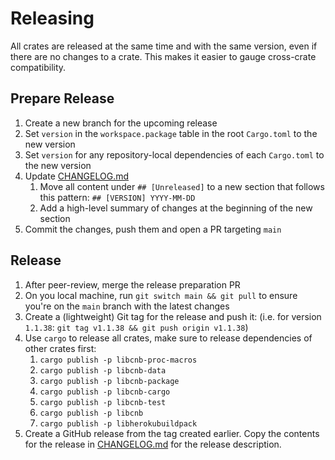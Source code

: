 # Releasing

All crates are released at the same time and with the same version, even if there are no changes to a crate. This makes it
easier to gauge cross-crate compatibility.

## Prepare Release

1. Create a new branch for the upcoming release
2. Set `version` in the `workspace.package` table in the root `Cargo.toml` to the new version
3. Set `version` for any repository-local dependencies of each `Cargo.toml` to the new version
4. Update [CHANGELOG.md](./CHANGELOG.md)
   1. Move all content under `## [Unreleased]` to a new section that follows this pattern: `## [VERSION] YYYY-MM-DD`
   2. Add a high-level summary of changes at the beginning of the new section
5. Commit the changes, push them and open a PR targeting `main`

## Release

1. After peer-review, merge the release preparation PR
2. On you local machine, run `git switch main && git pull` to ensure you're on the `main` branch with the latest changes
3. Create a (lightweight) Git tag for the release and push it: (i.e. for version `1.1.38`: `git tag v1.1.38 && git push origin v1.1.38`) 
4. Use `cargo` to release all crates, make sure to release dependencies of other crates first:
   1. `cargo publish -p libcnb-proc-macros`
   2. `cargo publish -p libcnb-data`
   3. `cargo publish -p libcnb-package`
   4. `cargo publish -p libcnb-cargo`
   5. `cargo publish -p libcnb-test`
   6. `cargo publish -p libcnb`
   7. `cargo publish -p libherokubuildpack`
5. Create a GitHub release from the tag created earlier. Copy the contents for the release in [CHANGELOG.md](./CHANGELOG.md) for the release description.
